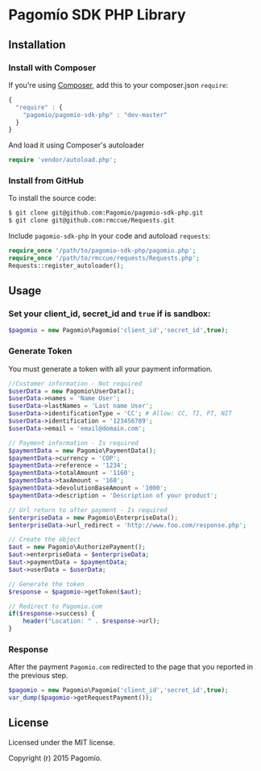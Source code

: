 # Pagomío SDK PHP Library

## Installation

### Install with Composer

If you're using [Composer](https://github.com/composer/composer), add this to
your composer.json `require`:

```javascript
{
  "require" : {
    "pagomio/pagomio-sdk-php" : "dev-master"
  }
}
```

And load it using Composer's autoloader

```php
require 'vendor/autoload.php';
```

### Install from GitHub

To install the source code:

```bash
$ git clone git@github.com:Pagomio/pagomio-sdk-php.git
$ git clone git@github.com:rmccue/Requests.git
```
Include `pagomio-sdk-php` in your code and autoload `requests`:

```php
require_once '/path/to/pagomio-sdk-php/pagomio.php';
require_once '/path/to/rmccue/requests/Requests.php';
Requests::register_autoloader();
```

## Usage

### Set your client_id, secret_id and `true` if is sandbox:

```php
$pagomio = new Pagomio\Pagomio('client_id','secret_id',true);
```

### Generate Token
You must generate a token with all your payment information.

```php
//Customer information - Not required 
$userData = new Pagomio\UserData();
$userData->names = 'Name User';
$userData->lastNames = 'Last name User';
$userData->identificationType = 'CC'; # Allow: CC, TI, PT, NIT 
$userData->identification = '123456789';
$userData->email = 'email@domain.com';

// Payment information - Is required
$paymentData = new Pagomio\PaymentData();
$paymentData->currency = 'COP';
$paymentData->reference = '1234';
$paymentData->totalAmount = '1160';
$paymentData->taxAmount = '160';
$paymentData->devolutionBaseAmount = '1000';
$paymentData->description = 'Description of your product';

// Url return to after payment - Is required
$enterpriseData = new Pagomio\EnterpriseData();
$enterpriseData->url_redirect = 'http://www.foo.com/response.php';

// Create the object
$aut = new Pagomio\AuthorizePayment();
$aut->enterpriseData = $enterpriseData;
$aut->paymentData = $paymentData;
$aut->userData = $userData;

// Generate the token
$response = $pagomio->getToken($aut);

// Redirect to Pagomio.com
if($response->success) {
    header("Location: " . $response->url);
}
```

### Response 
After the payment `Pagomio.com` redirected to the page that you reported in the previous step.

```php
$pagomio = new Pagomio\Pagomio('client_id','secret_id',true);
var_dump($pagomio->getRequestPayment());
```

## License
Licensed under the MIT license.

Copyright (r) 2015 Pagomío.
